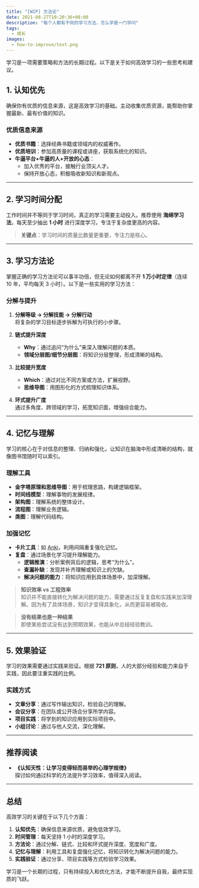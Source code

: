 ```yaml
---
title: "[WIP] 方法论"
date: 2021-08-27T10:20:36+08:00
description: "每个人都有不同的学习方法，怎么学是一门学问"
tags:
  - 成长
images:
  - how-to-improve/test.png
---
```


学习是一项需要策略和方法的长期过程。以下是关于如何高效学习的一些思考和建议。

## **1. 认知优先**

确保你有优质的信息来源，这是高效学习的基础。主动收集优质资源，能帮助你掌握最新、最有价值的知识。

### **优质信息来源**
- **优质书籍**：选择经典书籍或领域内的权威著作。
- **优质培训**：参加高质量的课程或讲座，获取系统化的知识。
- **牛逼平台+牛逼的人+开放的心态**：
  - 加入优秀的平台，接触行业顶尖人才。
  - 保持开放心态，积极吸收新知识和新观点。

---

## **2. 学习时间分配**

工作时间并不等同于学习时间，真正的学习需要主动投入。推荐使用 **海绵学习法**，每天至少抽出 **1 小时** 进行深度学习，专注于复杂度更高的内容。

> **关键点**：学习时间的质量比数量更重要，专注力是核心。

---

## **3. 学习方法论**

掌握正确的学习方法论可以事半功倍，但无论如何都离不开 **1 万小时定律**（连续 10 年，平均每天 3 小时）。以下是一些实用的学习方法：

### **分解与提升**
1. **分解等级 -> 分解技能 -> 分解行动**  
   将复杂的学习目标逐步拆解为可执行的小步骤。
   
2. **链式提升深度**  
   - **Why**：通过追问“为什么”来深入理解问题的本质。
   - **领域分层图/细节分层图**：将知识分层整理，形成清晰的结构。

3. **比较提升宽度**  
   - **Which**：通过对比不同方案或方法，扩展视野。
   - **思维导图**：用图形化的方式梳理知识体系。

4. **环式提升广度**  
   通过多角度、跨领域的学习，拓宽知识面，增强综合能力。

---

## **4. 记忆与理解**

学习的核心在于对信息的整理、归纳和强化，让知识在脑海中形成清晰的结构，就像图书馆随时可以索引。

### **理解工具**
- **金字塔原理和思维导图**：用于梳理思路，构建逻辑框架。
- **时间线模型**：理解事物的发展规律。
- **架构图**：理解系统的整体设计。
- **流程图**：理解业务逻辑。
- **类图**：理解代码结构。

### **加强记忆**
- **卡片工具**：如 [Anki](https://apps.ankiweb.net/)，利用间隔重复强化记忆。
- **复盘**：通过场景化学习提升理解能力。
  - **逻辑推演**：分析案例背后的逻辑，思考“为什么”。
  - **查漏补缺**：发现并补齐理解或知识上的欠缺。
  - **解决问题的能力**：将知识应用到具体场景中，加深理解。

> **知识效率 vs 工程效率**  
> 知识并不能直接转化为解决问题的能力，需要通过反复复盘和实践来加深理解。因为有了具体场景，知识才变得具象化，从而更容易被吸收。

> **没有结果也是一种结果**  
> 即使某些尝试没有达到预期效果，也能从中总结经验教训。

---

## **5. 效果验证**

学习的效果需要通过实践来验证。根据 **721 原则**，人的大部分经验和能力来自于实践，因此要注重实践的比例。

### **实践方式**
- **文章分享**：通过写作输出知识，检验自己的理解。
- **会议分享**：在团队或公开场合分享所学内容。
- **项目实践**：将学到的知识应用到实际项目中。
- **小组讨论**：通过与他人交流，深化理解。

---

## **推荐阅读**

- **《认知天性：让学习变得轻而易举的心理学规律》**  
  探讨如何通过科学的方法提升学习效率，值得深入阅读。

---

## **总结**

高效学习的关键在于以下几个方面：
1. **认知优先**：确保信息来源优质，避免低效学习。
2. **时间管理**：每天坚持 1 小时的深度学习。
3. **方法论**：通过分解、链式、比较和环式提升深度、宽度和广度。
4. **记忆与理解**：利用工具和复盘强化记忆，将知识转化为解决问题的能力。
5. **实践验证**：通过分享、项目实践等方式检验学习效果。

学习是一个长期的过程，只有持续投入和优化方法，才能不断提升自我，最终实现质的飞跃。